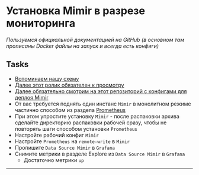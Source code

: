 # Установка Mimir в разрезе мониторинга

_Пользуемся официальной документацией на GitHub (в основном там прописаны Docker файлы на запуск и всегда есть конфиги)_

## Tasks

 - [Вспоминаем нашу схему](https://github.com/lamjob1993/linux-monitoring/blob/main/mimir/README.md#%D1%81%D1%85%D0%B5%D0%BC%D0%B0-%D1%80%D0%B0%D0%B1%D0%BE%D1%82%D1%8B-mimir)
 - [Далее этот ролик обязателен к просмотру](https://grafana.com/docs/mimir/latest/get-started/)
 - [Далее обязательно смотрим на этот репозиторий с конфигами для деплоя Mimir](https://github.com/ktsstudio/mimir-demo/tree/main/simple)
 - От вас требуется поднять один инстанс `Mimir` в монолитном режиме частично способом из раздела [Prometheus](https://github.com/lamjob1993/linux-monitoring/tree/main/prometheus "Запускаем голый бинарь Prometheus, пишем юнит и простую автоматизацию.")
 - При этом упростите установку `Mimir` - после распаковки архива сделайте директорию распаковки рабочей сразу, чтобы не повторять шаги способом установки `Prometheus`
 - Настройте рабочий конфиг `Mimir` 
 - Настройте `Prometheus` на `remote-write` в `Mimir`
 - Пропишите `Data Source Mimir` в `Grafana`
 - Снимите метрики в разделе Explore из `Data Source Mimir` в `Grafana`
   - Достаточно метрики `up`

---
